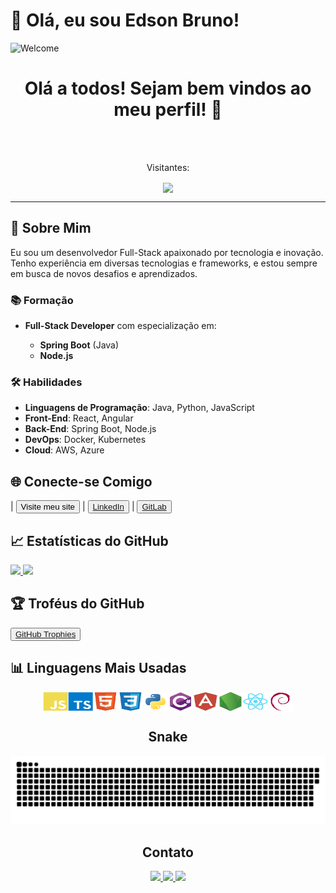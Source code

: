 <h1>👋 Olá, eu sou Edson Bruno!</h1>

<img src="https://media.giphy.com/media/3o7aD2saalBwwftBIY/giphy.gif" alt="Welcome">
<h1 align="center">
    Olá a todos! Sejam bem vindos ao meu perfil! 👋
</h1>
<br>
<br>
<p align="center">Visitantes:</p>
<p align="center"><img align="center" src="https://profile-counter.glitch.me/sucloudflare/count.svg"/></p>
<hr>


<h2>🚀 Sobre Mim</h2>
<p>Eu sou um desenvolvedor Full-Stack apaixonado por tecnologia e inovação. Tenho experiência em diversas tecnologias e frameworks, e estou sempre em busca de novos desafios e aprendizados.</p>

<h3>📚 Formação</h3>
<ul>
  <li><strong>Full-Stack Developer</strong> com especialização em:</li>
  <ul>
    <li><strong>Spring Boot</strong> (Java)</li>
    <li><strong>Node.js</strong></li>
  </ul>
</ul>

<h3>🛠️ Habilidades</h3>
<ul>
  <li><strong>Linguagens de Programação</strong>: Java, Python, JavaScript</li>
  <li><strong>Front-End</strong>: React, Angular</li>
  <li><strong>Back-End</strong>: Spring Boot, Node.js</li>
  <li><strong>DevOps</strong>: Docker, Kubernetes</li>
  <li><strong>Cloud</strong>: AWS, Azure</li>
</ul>

<h2>🌐 Conecte-se Comigo</h2>
<p>
  | <a href="http://edsonbruno.kesug.com"><button>Visite meu site</button></a> | <button><a href="https://www.linkedin.com/in/edson-bruno-dev">LinkedIn</a></button> | <button><a href="https://gitlab.com/sucloudflare/">GitLab</a></button>
</p>

<h2>📈 Estatísticas do GitHub</h2>
<div style="display: flex; justify-content: space-between;">
  <a href="https://github.com/sucloudflare">
    <img height="180em" src="https://github-readme-stats.vercel.app/api?username=sucloudflare&show_icons=true&theme=react&include_all_commits=true&count_private=false"/>
    <img height="180em" src="https://github-readme-stats.vercel.app/api/top-langs/?username=sucloudflare&layout=compact&langs_count=7&theme=react"/>
  </a>
</div>

<h2>🏆 Troféus do GitHub</h2>
<button><a href="https://github-profile-trophy.vercel.app/?username=seu-usuario&theme=onedark">GitHub Trophies</a></button>

<h2>📊 Linguagens Mais Usadas</h2>
<div style="display: flex; flex-direction: row; justify-content: center; align-items: center;"><br>
  <img alt="JavaScript" height="30" width="40" src="https://raw.githubusercontent.com/devicons/devicon/master/icons/javascript/javascript-plain.svg">
  <img alt="TypeScript" height="30" width="40" src="https://raw.githubusercontent.com/devicons/devicon/master/icons/typescript/typescript-plain.svg">
  <img alt="HTML" height="30" width="40" src="https://raw.githubusercontent.com/devicons/devicon/master/icons/html5/html5-original.svg">
  <img alt="CSS" height="30" width="40" src="https://raw.githubusercontent.com/devicons/devicon/master/icons/css3/css3-original.svg">
  <img alt="Python" height="30" width="40" src="https://raw.githubusercontent.com/devicons/devicon/master/icons/python/python-original.svg">
  <img alt="C#" height="30" width="40" src="https://raw.githubusercontent.com/devicons/devicon/master/icons/csharp/csharp-original.svg">
  <img alt="Angular" height="30" width="40" src="https://raw.githubusercontent.com/devicons/devicon/master/icons/angularjs/angularjs-plain.svg">
  <img alt="Node.js" height="30" width="40" src="https://raw.githubusercontent.com/devicons/devicon/master/icons/nodejs/nodejs-original.svg">
  <img alt="React" height="30" width="40" src="https://raw.githubusercontent.com/devicons/devicon/master/icons/react/react-original.svg">
  <img alt="Debian" height="30" width="40" src="https://raw.githubusercontent.com/devicons/devicon/master/icons/debian/debian-original.svg">
</div>

<h2 align="center">Snake</h2>

![Snake animation](https://github.com/sucloudflare/sucloudflare/blob/output/github-contribution-grid-snake.svg)

<div align="center"> 
    <h2>Contato</h2>
  <a href="https://instagram.com/sucloudflare_" target="_blank">
    <img src="https://img.shields.io/badge/-Instagram-%23E4405F?style=for-the-badge&logo=instagram&logoColor=white" target="_blank">
  </a>
  <a href="mailto:cloudflare.ddos21@gmail.com">
    <img src="https://img.shields.io/badge/-Gmail-%23333?style=for-the-badge&logo=gmail&logoColor=white" target="_blank">
  </a>
  <a href="https://www.linkedin.com/in/edson-bruno-dev" target="_blank">
    <img src="https://img.shields.io/badge/-LinkedIn-%230077B5?style=for-the-badge&logo=linkedin&logoColor=white" target="_blank">
  </a> 
</div>



